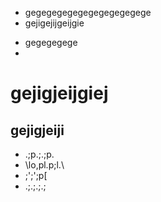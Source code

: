 <attachment contentEditable="false" data-atts="%5B%5D" data-aid=".atts-47e79940-a63d-48dd-8ea4-e6efe044e588"></attachment>


+  gegegegegegegegegegegege
+ gejigejijgeijgie

- gegegegege
- 
# gejigjeijgiej
## gejigjeiji

- .;p.;.;p.
- \lo,pl.p;l.\
- ;';';p[
- .;.;.;.;